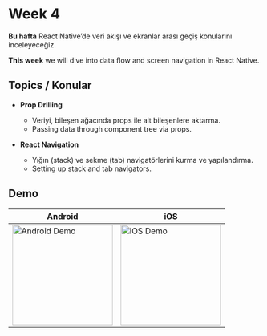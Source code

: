 # Week 4

**Bu hafta** React Native’de veri akışı ve ekranlar arası geçiş konularını inceleyeceğiz.

**This week** we will dive into data flow and screen navigation in React Native.

## Topics / Konular

- **Prop Drilling**

  - Veriyi, bileşen ağacında props ile alt bileşenlere aktarma.
  - Passing data through component tree via props.

- **React Navigation**
  - Yığın (stack) ve sekme (tab) navigatörlerini kurma ve yapılandırma.
  - Setting up stack and tab navigators.

## Demo

| Android                                                             | iOS                                                             |
| ------------------------------------------------------------------- | --------------------------------------------------------------- |
| <img src="./assets/week4_and.gif" alt="Android Demo" width="200" /> | <img src="./assets/week4_ios.gif" alt="iOS Demo" width="200" /> |

